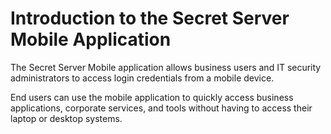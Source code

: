 [title]: # (Introduction)
[tags]: # (mobile)
[priority]: # (1)

# Introduction to the Secret Server Mobile Application

The Secret Server Mobile application allows business users and IT security administrators to access login credentials from a mobile device.

End users can use the mobile application to quickly access business applications, corporate services, and tools without having to access their laptop or desktop systems.
